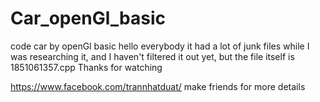 # Car_openGl_basic
code car by openGl basic
hello everybody
it had a lot of junk files while I was researching it, 
and I haven't filtered it out yet, 
but the file itself is 1851061357.cpp
Thanks for watching



https://www.facebook.com/trannhatduat/
make friends for more details
